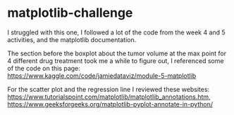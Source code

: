 # matplotlib-challenge

I struggled with this one, I followed a lot of the code from the week 4 and 5 activities, and the matplotlib documentation.

The section before the boxplot about the tumor volume at the max point for 4 different drug treatment took me a while to figure out, I referenced some of the code on this page: https://www.kaggle.com/code/jamiedataviz/module-5-matplotlib

For the scatter plot and the regression line I reviewed these websites: https://www.tutorialspoint.com/matplotlib/matplotlib_annotations.htm, https://www.geeksforgeeks.org/matplotlib-pyplot-annotate-in-python/
